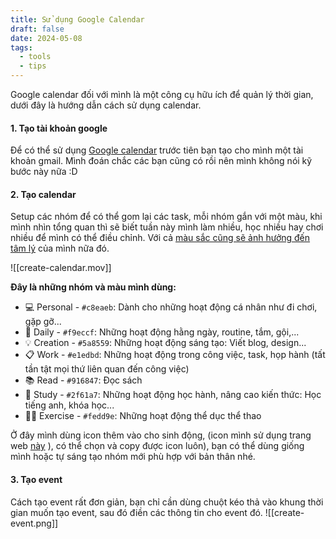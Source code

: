 ```yaml
---
title: Sử dụng Google Calendar
draft: false
date: 2024-05-08
tags:
  - tools
  - tips
---
```

Google calendar đối với mình là một công cụ hữu ích để quản lý thời gian, dưới đây là hướng dẫn cách sử dụng calendar.

#### 1. Tạo tài khoản google
Để có thể sử dụng [Google calendar](https://calendar.google.com/) trước tiên bạn tạo cho mình một tài khoản gmail. Mình đoán chắc các bạn cũng có rồi nên mình không nói kỹ bước này nữa :D

#### 2. Tạo calendar

Setup các nhóm để có thể gom lại các task, mỗi nhóm gắn với một màu, khi mình nhìn tổng quan thì sẽ biết tuần này mình làm nhiều, học nhiều hay chơi nhiều để mình có thể điều chỉnh. Với cả [màu sắc cũng sẽ ảnh hưởng đến tâm lý](https://londonimageinstitute.com/how-to-empower-yourself-with-color-psychology/) của mình nữa đó.

![[create-calendar.mov]]

**Đây là những nhóm và màu mình dùng:**
- 💻 Personal - `#c8eaeb`: Dành cho những hoạt động cá nhân như đi chơi, gặp gỡ...
- 🍵 Daily - `#f9eccf`: Những hoạt động hằng ngày, routine, tắm, gội,...
- 💡 Creation - `#5a8559`: Những hoạt động sáng tạo: Viết blog, design...
- 📋 Work - `#e1edbd`: Những hoạt động trong công việc, task, họp hành (tất tần tật mọi thứ liên quan đến công việc)
- 📚 Read - `#916847`: Đọc sách
- 📝 Study - `#2f61a7`: Những hoạt động học hành, nâng cao kiến thức: Học tiếng anh, khóa học...
- 🚴‍♂️ Exercise - `#fedd9e`: Những hoạt động thể dục thể thao

Ở đây mình dùng icon thêm vào cho sinh động, (icon mình sử dụng trang web [này](https://run.vn/) ), có thể chọn và copy được icon luôn), bạn có thể dùng giống mình hoặc tự sáng tạo nhóm mới phù hợp với bản thân nhé.

#### 3. Tạo event
Cách tạo event rất đơn giản, bạn chỉ cần dùng chuột kéo thả vào khung thời gian muốn tạo event, sau đó điền các thông tin cho event đó.
![[create-event.png]]
